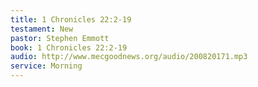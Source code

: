 ```yaml
---
title: 1 Chronicles 22:2-19
testament: New
pastor: Stephen Emmott
book: 1 Chronicles 22:2-19
audio: http://www.mecgoodnews.org/audio/200820171.mp3
service: Morning
---
```

